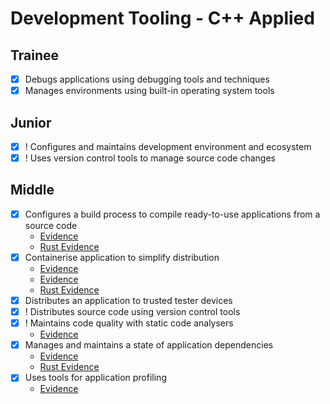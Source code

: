# Development Tooling - C++ Applied

## Trainee

- [X] Debugs applications using debugging tools and techniques
- [X] Manages environments using built-in operating system tools

## Junior

- [X] ! Configures and maintains development environment and ecosystem
- [X] ! Uses version control tools to manage source code changes

## Middle

- [X] Configures a build process to compile ready-to-use applications from a source code
    - [Evidence](../1_libraries/evidence/design-patterns-project-basket/docker-compose.yml)
    - [Rust Evidence](../../peex_rust_evidence/evidence/4_DEV_TOOLING.md)
- [X] Containerise application to simplify distribution
    - [Evidence](../1_libraries/evidence/design-patterns-project-basket/docker-compose.yml)
    - [Evidence](../1_libraries/evidence/orm_example/Dockerfile)
    - [Rust Evidence](../../peex_rust_evidence/evidence/4_DEV_TOOLING.md)
- [X] Distributes an application to trusted tester devices
- [X] ! Distributes source code using version control tools
- [X] ! Maintains code quality with static code analysers
    - [Evidence](./STATIC_ANALYSIS.md)
- [X] Manages and maintains a state of application dependencies
    - [Evidence](../1_libraries/evidence/evograph/CMakeLists.txt)
    - [Rust Evidence](../../peex_rust_evidence/evidence/4_DEV_TOOLING.md)
- [X] Uses tools for application profiling
    - [Evidence](./PROFILING.md)
